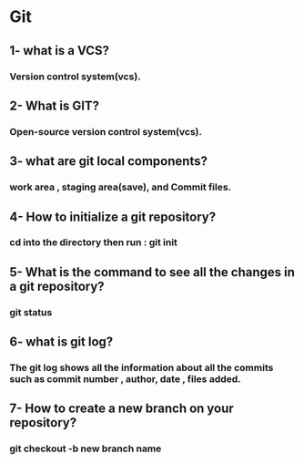 # Git
## 1- what is a VCS?
### Version control system(vcs).
## 2- What is GIT?
### Open-source version control system(vcs).
## 3- what are git local components?
### work area , staging area(save), and Commit files.
## 4- How to initialize a git repository?
### cd into the directory then run : git init 
## 5- What is the command to see all the changes in a git repository?
### git status
## 6- what is git log?
### The git log shows all the information about all the commits such as commit number , author, date , files added.
## 7- How to create a new branch on your repository?
### git checkout -b new branch name
##
